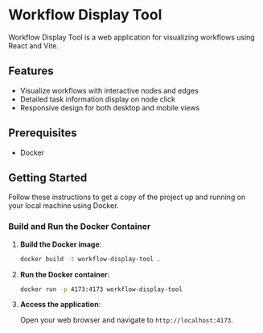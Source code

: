 # Workflow Display Tool

Workflow Display Tool is a web application for visualizing workflows using React and Vite.

## Features

- Visualize workflows with interactive nodes and edges
- Detailed task information display on node click
- Responsive design for both desktop and mobile views

## Prerequisites

- Docker

## Getting Started

Follow these instructions to get a copy of the project up and running on your local machine using Docker.

### Build and Run the Docker Container

1. **Build the Docker image**:

   ```bash
   docker build -t workflow-display-tool .
   ```

2. **Run the Docker container**:

   ```bash
   docker run -p 4173:4173 workflow-display-tool
   ```

3. **Access the application**:

   Open your web browser and navigate to `http://localhost:4173`.